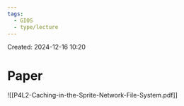 ```yaml
---
tags:
  - GIOS
  - type/lecture
---
```

Created: 2024-12-16 10:20
# Paper
![[P4L2-Caching-in-the-Sprite-Network-File-System.pdf]]


